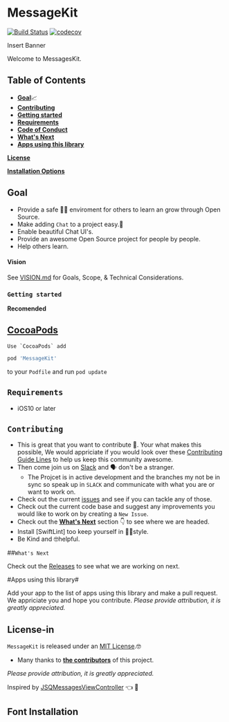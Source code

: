 # MessageKit

[![Build Status](https://travis-ci.org/MessageKit/MessageKit.svg)](https://travis-ci.org/MessageKit/MessageKit) [![codecov](https://codecov.io/gh/MessageKit/MessageKit/branch/master/graph/badge.svg)](https://codecov.io/gh/MessageKit/MessageKit)


<!---->Insert Banner

Welcome to MessagesKit. 

## Table of Contents

* [**Goal**](#Goal)📈
* [**Contributing**](#Contributing)
* [**Getting started**](#Getting-started)
* [**Requirements**](#Requirements)
* [**Code of Conduct**](#Code-of-Conduct)
* [**What's Next**](#What's-Next)
* [**Apps using this library**](#Apps-using-this-library)

[**License**](#License-in)

[**Installation Options**](#font-installation)

## Goal

- Provide a safe 👩‍🚒 enviroment for others to learn an grow through Open Source.
- Make adding `Chat` to a project easy.💬
- Enable beautiful Chat UI's.
- Provide an awesome Open Source project for people by people.
- Help others learn.

#### Vision
See [VISION.md](https://github.com/MessageKit/MessageKit/blob/master/VISION.md) for Goals, Scope, & Technical Considerations.

### `Getting started`
**Recomended**
## [CocoaPods](https://cocoapods.org/)
    Use `CocoaPods` add
````ruby
pod 'MessageKit'
````
to your `Podfile` and run `pod update`


## `Requirements`

* iOS10 or later

## `Contributing`

- This is great that you want to contribute 💯. Your what makes this possible, We would appriciate if you would look over these [Contributing Guide Lines](https://cocoapods.org/) to help us keep this community awesome.
- Then come join us on [Slack](https://join.slack.com/t/messagekit/shared_invite/MjI0NDkxNjgwMzA3LTE1MDIzMTU0MjUtMzJhZDZlNTkxMA) and 🗣 don't be a stranger. 
    - The Projcet is in active development and the branches my not be in sync so speak up in `SLACK` and communicate with what you are or want to work on. 
- Check out the current [issues](https://github.com/MessageKit/MessageKit/issues) and see if you can tackle any of those. 
- Check out the current code base and suggest any improvements you would like to work on by creating a `New Issue`. 
- Check out the [**What's Next**](#What's-Next) section 👇 to see where we are headed.
- Install [SwiftLint] too keep yourself in 👨‍🎤style. 
- Be Kind and 🤓helpful.  

##`What's Next`

Check out the [Releases](https://github.com/MessageKit/MessageKit/releases) to see what we are working on next.

#Apps using this library#

Add your app to the list of apps using this library and make a pull request. We appriciate you and hope you contribute. *Please provide attribution, it is greatly appreciated.*

## License-in

`MessageKit` is released under an [MIT License][mitLink].🤓
* Many thanks to [**the contributors**](https://github.com/MessageKit/MessageKit/graphs/contributors) of this project.

[mitLink]:http://opensource.org/licenses/MIT
*Please provide attribution, it is greatly appreciated.*

Inspired by [JSQMessagesViewController](https://github.com/jessesquires/JSQMessagesViewController) 👈 💯

## Font Installation


